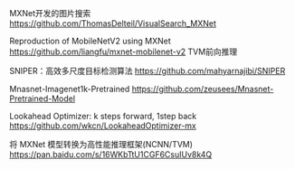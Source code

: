 MXNet开发的图片搜索
https://github.com/ThomasDelteil/VisualSearch_MXNet

Reproduction of MobileNetV2 using MXNet
https://github.com/liangfu/mxnet-mobilenet-v2 TVM前向推理

SNIPER：高效多尺度目标检测算法
https://github.com/mahyarnajibi/SNIPER

Mnasnet-Imagenet1k-Pretrained
https://github.com/zeusees/Mnasnet-Pretrained-Model

Lookahead Optimizer: k steps forward, 1step back
https://github.com/wkcn/LookaheadOptimizer-mx

将 MXNet 模型转换为高性能推理框架(NCNN/TVM)
https://pan.baidu.com/s/16WKbTtU1CGF6CsuIUv8k4Q 